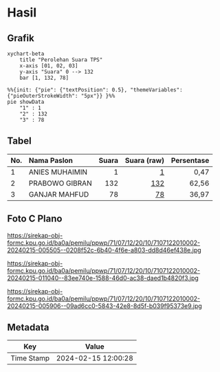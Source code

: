 # Hasil

## Grafik

```mermaid
xychart-beta
    title "Perolehan Suara TPS"
    x-axis [01, 02, 03]
    y-axis "Suara" 0 --> 132
    bar [1, 132, 78]
```

```mermaid
%%{init: {"pie": {"textPosition": 0.5}, "themeVariables": {"pieOuterStrokeWidth": "5px"}} }%%
pie showData
    "1" : 1
    "2" : 132
    "3" : 78
```

## Tabel

| No. | Nama Paslon    | Suara | Suara (raw) | Persentase |
|:--- |:-------------- | -----:| -----------:| ----------:|
| 1   | ANIES MUHAIMIN | 1     | [1][p-1]    | 0,47       |
| 2   | PRABOWO GIBRAN | 132   | [132][p-2]  | 62,56      |
| 3   | GANJAR MAHFUD  | 78    | [78][p-3]   | 36,97      |


[p-1]: https://github.com/gigit-pemilu/pemilu-2024-71-sulawesi-utara/blob/main/pilpres/hitung-suara/sub/71-sulawesi-utara/sub/07-minahasa-tenggara/sub/12-ratahan-timur/sub/2010-wongkai-satu/sub/002-tps/sub/paslon-1.txt
[p-2]: https://github.com/gigit-pemilu/pemilu-2024-71-sulawesi-utara/blob/main/pilpres/hitung-suara/sub/71-sulawesi-utara/sub/07-minahasa-tenggara/sub/12-ratahan-timur/sub/2010-wongkai-satu/sub/002-tps/sub/paslon-2.txt
[p-3]: https://github.com/gigit-pemilu/pemilu-2024-71-sulawesi-utara/blob/main/pilpres/hitung-suara/sub/71-sulawesi-utara/sub/07-minahasa-tenggara/sub/12-ratahan-timur/sub/2010-wongkai-satu/sub/002-tps/sub/paslon-3.txt

## Foto C Plano

https://sirekap-obj-formc.kpu.go.id/ba0a/pemilu/ppwp/71/07/12/20/10/7107122010002-20240215-005505--0208f52c-6b40-4f6e-a803-dd8d46ef438e.jpg

https://sirekap-obj-formc.kpu.go.id/ba0a/pemilu/ppwp/71/07/12/20/10/7107122010002-20240215-011040--83ee740e-1588-46d0-ac38-daed1b4820f3.jpg

https://sirekap-obj-formc.kpu.go.id/ba0a/pemilu/ppwp/71/07/12/20/10/7107122010002-20240215-005906--09ad6cc0-5843-42e8-8d5f-b039f95373e9.jpg


## Metadata

| Key        | Value               |
| ---------- | ------------------- |
| Time Stamp | 2024-02-15 12:00:28 |



